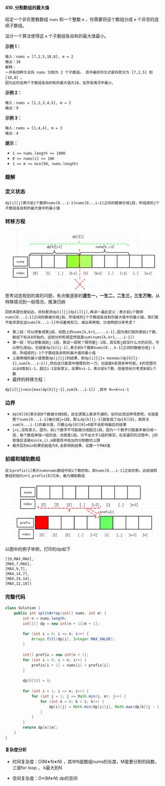 #### 410. 分割数组的最大值

给定一个非负整数数组 `nums` 和一个整数 `m` ，你需要将这个数组分成 `m` 个非空的连续子数组。

设计一个算法使得这 `m` 个子数组各自和的最大值最小。

**示例 1：**

```shell
输入：nums = [7,2,5,10,8], m = 2
输出：18
解释：
一共有四种方法将 nums 分割为 2 个子数组。 其中最好的方式是将其分为 [7,2,5] 和 [10,8] 。
因为此时这两个子数组各自的和的最大值为18，在所有情况中最小。
```

**示例 2：**

```shell
输入：nums = [1,2,3,4,5], m = 2
输出：9
```

**示例 3：**

```shell
输入：nums = [1,4,4], m = 3
输出：4
```

**提示：**

- `1 <= nums.length <= 1000`
- `0 <= nums[i] <= 106`
- `1 <= m <= min(50, nums.length)`

### 题解

### 定义状态

`dp[i][j]表示前i个数即nums[0...i-1]nums[0...i−1]之间的数被分成j段，所组成的j个子数组各自和的最大值中的最小值`

### 转移方程

![image-20200728085040860.png](./images/分割数组的最大值/1.jpg)思考动态规划的类的问题，有点像道家的**道生一，一生二，二生三，三生万物**，从特殊情况到一般情况，推演归纳

`回到本题也是如此，目标是求dp[i][j]dp[i][j],再读一遍此定义：表示前i个数即nums[0...i-1]之间的数被分成j段，所组成的j个子数组各自和的最大值中的最小值，我们能不能求其在这nums[0...i-1]中试着用剪刀，减出来两端，分成两部分来考虑？`

* `第二段：可以想象成第j段，如图上的nums[k,k+1,....i-1],因为我们取的是前i个数，数组下标从0开始的，这部分的和很显然就是sum(nums[k,k+1,...i-1])`
* `第一段：可以想象成前j-1段，那这一段呢？既然是j-1段，其实和j段没什么大的区别，可以转化成dp，也就是dp[k][j-1],表示前k个数即nums[0...k-1]之间的数被分成j-1段，所组成的j-1个子数组各自和的最大值的最小值`
* `上面两端的最小值便是dp[i][j]的结果，即dp[i][j]= maxmax(dp[k][j-1],sum[k...i−1]),然后这只是其中随便剪的一刀，也就是k有很多种可能，k的范围可以从0取到i-1，超过i-1没有意义，如果k>i-1，表示前k个数，但是目标只考虑到前i个数`
* 最终的转移方程：

`dp[i][j]=min[max(dp[k][j-1],sum[k...i-1]] ,其中 0=<k<=i-1`

### 边界

* `dp[0][0]表示前0个数被分成0段，这在逻辑上是讲不通的，如何出现这种场景呢，也就是整个nums[0...i-1]被分成j=1段，那么dp[k][j-1]就变成了dp[0][0]，取其与sum[k...i-1]的最大值，只要让dp[0][0]=0就不会影响最后的结果`
* `j>i,没有意义，因为，前i个数字不可能被分成超过i段，因为一个数字只能最多被分成一组，每个数组单独一组的话，也就是i组，分不出大于i组的情况，在变遍历的过程中，j的取值应该是min(m,i),m是题目中给出的分割数的上限`
* `最外层的min如果初始值为0,会影响到结果，设置一个MAX值`

### 前缀和辅助数组

`定义prefix[i]表示numsnums数组中前i个数的和，即nums[0...i-1]之前的和，此前缀和数组初始化n+1,prefix[0]冗余，最为辅助数组`

![image-20200727214902854.png](./images/分割数组的最大值/2.jpg)

以图中的例子举例，打印的dp如下

```shell
[[0,MAX,MAX],
[MAX,7,MAX],
[MAX,9,7],
[MAX,14,7],
[MAX,24,14],
[MAX,32,18]]
```

### 完整代码

```java
class Solution {
    public int splitArray(int[] nums, int m) {
        int n = nums.length;
        int[][] dp = new int[n + 1][m + 1];

        for (int i = 0; i <= n; i++) {
            Arrays.fill(dp[i], Integer.MAX_VALUE);
        }

        int[] prefix = new int[n + 1];
        for (int i = 0; i < n; i++) {
            prefix[i + 1] = nums[i] + prefix[i];
        }

        dp[0][0] = 0;

        for (int i = 1; i <= n; i++) {
            for (int j = 1; j <= Math.min(i, m); j++) {
                for (int k = 0; k < i; k++) {
                    dp[i][j] = Math.min(dp[i][j], Math.max(dp[k][j - 1], prefix[i] - prefix[k]));
                }
            }
        }
        return dp[n][m];
    }
}
```

#### **复杂度分析**

* 时间复杂度：O(M∗N∗N) ，其中N是数组nums的长度，M是要分割的段数，三层for loop ， k最大到N


* 空间复杂度：O*(*M*∗*N*) dp的空间
